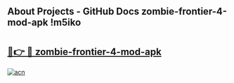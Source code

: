 ## About Projects - GitHub Docs zombie-frontier-4-mod-apk !m5iko

# <h2><a href="https://andorid.site?title=zombie-frontier-4-mod-apk&ref=14PRO">🔗👉 🔴 zombie-frontier-4-mod-apk</a></h2>

[![acn](https://github.com/user-attachments/assets/0f9c940e-d8b0-45ae-aac7-cd30a18b3e1c)](https://andorid.site?title=zombie-frontier-4-mod-apk&ref=14PRO)

